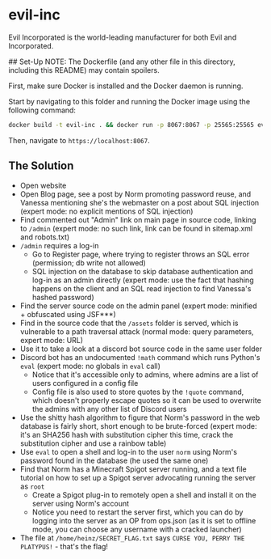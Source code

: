# evil-inc
Evil Incorporated is the world-leading manufacturer for both Evil and Incorporated.

## Set-Up
NOTE: The Dockerfile (and any other file in this directory, including this README) may contain spoilers.

First, make sure Docker is installed and the Docker daemon is running.

Start by navigating to this folder and running the Docker image using the following command:
```sh
docker build -t evil-inc . && docker run -p 8067:8067 -p 25565:25565 evil-inc
```
Then, navigate to `https://localhost:8067`.

## The Solution
- Open website
- Open Blog page, see a post by Norm promoting password reuse, and Vanessa mentioning she's the webmaster on a post about SQL injection (expert mode: no explicit mentions of SQL injection)
- Find commented out "Admin" link on main page in source code, linking to `/admin` (expert mode: no such link, link can be found in sitemap.xml and robots.txt)
- `/admin` requires a log-in
  - Go to Register page, where trying to register throws an SQL error (permission; db write not allowed)
  - SQL injection on the database to skip database authentication and log-in as an admin directly (expert mode: use the fact that hashing happens on the client and an SQL read injection to find Vanessa's hashed password)
- Find the server source code on the admin panel (expert mode: minified + obfuscated using JSF***)
- Find in the source code that the `/assets` folder is served, which is vulnerable to a path traversal attack (normal mode: query parameters, expert mode: URL)
- Use it to take a look at a discord bot source code in the same user folder
- Discord bot has an undocumented `!math` command which runs Python's `eval` (expert mode: no globals in `eval` call)
  - Notice that it's accessible only to admins, where admins are a list of users configured in a config file
  - Config file is also used to store quotes by the `!quote` command, which doesn't properly escape quotes so it can be used to overwrite the admins with any other list of Discord users
- Use the shitty hash algorithm to figure that Norm's password in the web database is fairly short, short enough to be brute-forced (expert mode: it's an SHA256 hash with substitution cipher this time, crack the substitution cipher and use a rainbow table)
- Use `eval` to open a shell and log-in to the user `norm` using Norm's password found in the database (he used the same one)
- Find that Norm has a Minecraft Spigot server running, and a text file tutorial on how to set up a Spigot server advocating running the server as `root`
  - Create a Spigot plug-in to remotely open a shell and install it on the server using Norm's account
  - Notice you need to restart the server first, which you can do by logging into the server as an OP from ops.json (as it is set to offline mode, you can choose any username with a cracked launcher)
- The file at `/home/heinz/SECRET_FLAG.txt` says `CURSE YOU, PERRY THE PLATYPUS!` - that's the flag!
